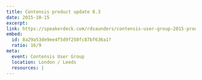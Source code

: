 ```yaml
---
title: Contensis product update 8.3
date: 2015-10-15
excerpt:
link: https://speakerdeck.com/rdsaunders/contensis-user-group-2015-product-update
embed:
  id: 8a29a53de9ee4f5d9f250fc87bf636a1?
  ratio: 16/9
meta:
  event: Contensis User Group
  location: London / Leeds
  resources: |
---
```

